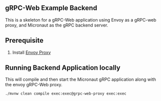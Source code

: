 ## gRPC-Web Example Backend

This is a skeleton for a gRPC-Web application using Envoy as a gRPC-web proxy, and Micronaut as the gRPC backend server.

## Prerequisite
1. Install [Envoy Proxy](https://www.envoyproxy.io/docs/envoy/latest/start/install)

## Running Backend Application locally

This will compile and then start the Micronaut gRPC application along with the envoy gRPC-Web proxy.

```shell
./mvnw clean compile exec:exec@grpc-web-proxy exec:exec
```

